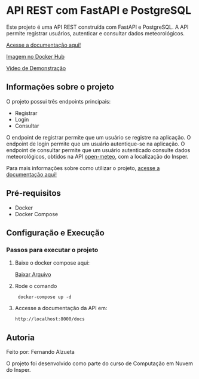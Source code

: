 # API REST com FastAPI e PostgreSQL

Este projeto é uma API REST construída com FastAPI e PostgreSQL. A API permite registrar usuários, autenticar e consultar dados meteorológicos.

[Acesse a documentação aqui!](https://devfernandoa.github.io/APIRest)

[Imagem no Docker Hub](https://hub.docker.com/repository/docker/devfernandoa/apirest)

[Video de Demonstração](https://www.youtube.com/watch?v=dQw4w9WgXcQ)

## Informações sobre o projeto

O projeto possui três endpoints principais:

- Registrar
- Login
- Consultar

O endpoint de registrar permite que um usuário se registre na aplicação. O endpoint de login permite que um usuário autentique-se na aplicação. O endpoint de consultar permite que um usuário autenticado consulte dados meteorológicos, obtidos na API [open-meteo](https://open-meteo.com/), com a localização do Insper.

Para mais informações sobre como utilizar o projeto, [acesse a documentação aqui!](https://devfernandoa.github.io/APIRest)

## Pré-requisitos

- Docker
- Docker Compose

## Configuração e Execução

### Passos para executar o projeto

1. Baixe o docker compose aqui:

    <a href="https://raw.githubusercontent.com/devfernandoa/APIRest/main/compose.yml" id="downloadLink">Baixar Arquivo</a>

2. Rode o comando

        docker-compose up -d

3. Accesse a documentação da API em:

   ```
   http://localhost:8000/docs
    ```

## Autoria

Feito por: Fernando Alzueta

O projeto foi desenvolvido como parte do curso de Computação em Nuvem do Insper.
